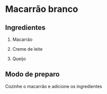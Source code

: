 # Macarrão branco

## Ingredientes

1. Macarrão

2. Creme de leite

3. Queijo

   

## Modo de preparo

Cozinhe o macarrão e adicione os ingredientes